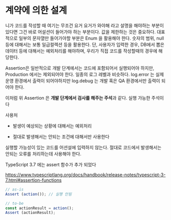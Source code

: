 # 계약에 의한 설계

니가 코드를 작성할 때 여기는 무조건 요거 요거가 와야해 라고 설명을 해야하는 부분이 있다면 그건 바로 어설션이 들어가야 하는 부분이다.
값을 제한하는 것은 중요하다.
대표적으로 일부의 문자열만 들어가야할 부분은 Enum 을 활용해야 한다.
숫자의 범위, null 등에 대해서는 보통 일급컬렉션 등을 활용한다.
단, 사용자가 입력한 경우, DB에서 뽑은 데이터 등에 대해서는 예외처리를 해야하며,
우리가 직접 코드를 작성할때의 경우에 해당한다.

Assertion은 일반적으로 개발 단계에서는 코드에 포함되어서 실행되어야 하지만, Production 에서는 제외되어야 한다.
일종의 로그 레벨과 비슷하다.
log.error 는 실제 운영 환경에서 출력이 되어야하지만
log.debug 는 개발 혹은 QA 환경에서만 출력이 되어야 한다.

이처럼 위 Assertion 은 **개발 단계에서 검사를 해주는 주석**과 같다.
실행 가능한 주석이다


사용처
- 발생이 예상되는 상황에 대해서는 예외처리
* 절대로 발생해서는 안되는 조건에 대해서만 사용한다

실행할 가능성이 있는 코드를 어션설에 입력하지 않는다.
절대로 코드에서 발생해서는 안되는 오류를 처리하는데 사용해야 한다.

TypeScript 3.7 에는 assert  함수가 추가 되었다

https://www.typescriptlang.org/docs/handbook/release-notes/typescript-3-7.html#assertion-functions


```ts
// as-is
Assert (action()); // 실행 안됨

// to-be
const actionResult = action();
Assert (actionResult); 
```

